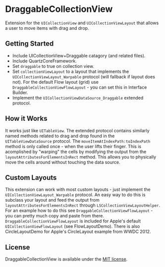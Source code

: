 DraggableCollectionView
=====================================

Extension for the `UICollectionView` and `UICollectionViewLayout` that allows a user to move items with drag and drop.

## Getting Started

- Include UICollectionView+Draggable catagory (and related files).
- Include QuartzCoreFramework.
- Set `draggable` to true on collection view.
- Set `collectionViewLayout` to a layout that implements the `UICollectionViewLayout_Warpable` protocol (will fallback if layout does not). For the default Flow layout (grid) use `DraggableCollectionViewFlowLayout` - you can set this in Interface Builder.
- Implement the `UICollectionViewDataSource_Draggable` extended protocol.

## How it Works

It works just like `UITableView`. The extended protocol contains similarly named methods related to drag and drop found in the `UITableViewDataSource` protocol. The `moveItemAtIndexPath:toIndexPath` method is only called once - when the user lifts their finger. This is acomplished by "warping" the cells by modifying the output from the `layoutAttributesForElementsInRect` method. This allows you to physically move the cells around without touching the data source.

## Custom Layouts

This extension can work with most custom layouts - just implement the `UICollectionViewLayout_Warpable` protocol. An easy way to do this is subclass your layout and feed the output from `layoutAttributesForElementsInRect` through `LSCollectionViewLayoutHelper`. For an example how to do this see `DraggableCollectionViewFlowLayout` - you can pretty much copy and paste from there. `DraggableCollectionViewFlowLayout` is included for Apple's default `UICollectionViewFlowLayout` (see FlowLayoutDemo). There is also CircleLayoutDemo for Apple's CircleLayout example from WWDC 2012.

## License

DraggableCollectionView is available under the [MIT license](LICENSE).
